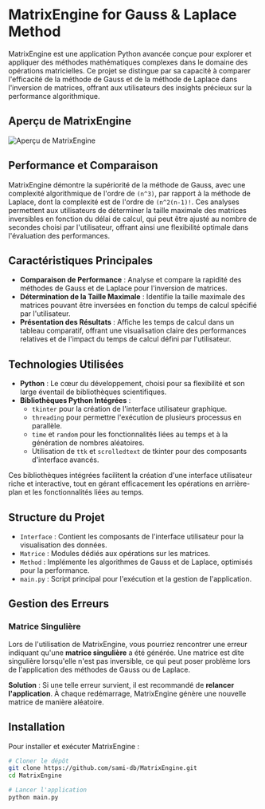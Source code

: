 # MatrixEngine for Gauss & Laplace Method

MatrixEngine est une application Python avancée conçue pour explorer et appliquer des méthodes mathématiques complexes dans le domaine des opérations matricielles. Ce projet se distingue par sa capacité à comparer l'efficacité de la méthode de Gauss et de la méthode de Laplace dans l'inversion de matrices, offrant aux utilisateurs des insights précieux sur la performance algorithmique.

## Aperçu de MatrixEngine
![Aperçu de MatrixEngine](https://i.ibb.co/m0WMy17/Screenshot-2.png "Aperçu de MatrixEngine")

## Performance et Comparaison

MatrixEngine démontre la supériorité de la méthode de Gauss, avec une complexité algorithmique de l'ordre de ``(n^3)``, par rapport à la méthode de Laplace, dont la complexité est de l'ordre de ``(n^2(n-1)!``. Ces analyses permettent aux utilisateurs de déterminer la taille maximale des matrices inversibles en fonction du délai de calcul, qui peut être ajusté au nombre de secondes choisi par l'utilisateur, offrant ainsi une flexibilité optimale dans l'évaluation des performances.

## Caractéristiques Principales

- **Comparaison de Performance** : Analyse et compare la rapidité des méthodes de Gauss et de Laplace pour l'inversion de matrices.
- **Détermination de la Taille Maximale** : Identifie la taille maximale des matrices pouvant être inversées en fonction du temps de calcul spécifié par l'utilisateur.
- **Présentation des Résultats** : Affiche les temps de calcul dans un tableau comparatif, offrant une visualisation claire des performances relatives et de l'impact du temps de calcul défini par l'utilisateur.

## Technologies Utilisées

- **Python** : Le cœur du développement, choisi pour sa flexibilité et son large éventail de bibliothèques scientifiques.
- **Bibliothèques Python Intégrées** : 
  - `tkinter` pour la création de l'interface utilisateur graphique.
  - `threading` pour permettre l'exécution de plusieurs processus en parallèle.
  - `time` et `random` pour les fonctionnalités liées au temps et à la génération de nombres aléatoires.
  - Utilisation de `ttk` et `scrolledtext` de tkinter pour des composants d'interface avancés.

Ces bibliothèques intégrées facilitent la création d'une interface utilisateur riche et interactive, tout en gérant efficacement les opérations en arrière-plan et les fonctionnalités liées au temps.

## Structure du Projet

- `Interface` : Contient les composants de l'interface utilisateur pour la visualisation des données.
- `Matrice` : Modules dédiés aux opérations sur les matrices.
- `Method` : Implémente les algorithmes de Gauss et de Laplace, optimisés pour la performance.
- `main.py` : Script principal pour l'exécution et la gestion de l'application.

## Gestion des Erreurs

### Matrice Singulière

Lors de l'utilisation de MatrixEngine, vous pourriez rencontrer une erreur indiquant qu'une **matrice singulière** a été générée. Une matrice est dite singulière lorsqu'elle n'est pas inversible, ce qui peut poser problème lors de l'application des méthodes de Gauss ou de Laplace.

**Solution** : Si une telle erreur survient, il est recommandé de **relancer l'application**. À chaque redémarrage, MatrixEngine génère une nouvelle matrice de manière aléatoire.


## Installation

Pour installer et exécuter MatrixEngine :

```bash
# Cloner le dépôt
git clone https://github.com/sami-db/MatrixEngine.git
cd MatrixEngine

# Lancer l'application
python main.py
```
